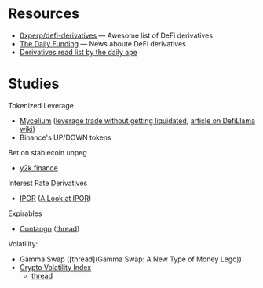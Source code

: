 # Resources
- [0xperp/defi-derivatives](https://github.com/0xperp/defi-derivatives) — Awesome list of DeFi derivatives
- [The Daily Funding](https://t.me/TheDailyFunding) — News aboute DeFi derivatives
- [Derivatives read list by the daily ape](https://thedailyape.notion.site/Derivatives-44f77f6586e84020aa7883b1c93960f0)

# Studies
Tokenized Leverage
- [Mycelium](https://mycelium.xyz/) ([leverage trade without getting liquidated](https://twitter.com/riley_gmi/status/1534976626206707712), [article on DefiLlama wiki](https://wiki.defillama.com/wiki/Mycelium))
- Binance's UP/DOWN tokens

Bet on stablecoin unpeg
- [y2k.finance](https://www.y2k.finance/)

Interest Rate Derivatives
- [IPOR](https://www.ipor.io/) ([A Look at IPOR](https://medium.com/deus-ex-dao/a-look-at-ipor-60fb6f60ce59))

Expirables
- [Contango](https://contango.xyz/) ([thread](https://twitter.com/TheBigSkuu/status/1604424680894365696))

Volatility:
- Gamma Swap ([thread](Gamma Swap: A New Type of Money Lego))
- [Crypto Volatility Index](https://cvi.finance/)
	- [thread](https://twitter.com/Slappjakke/status/1607320888105644042)